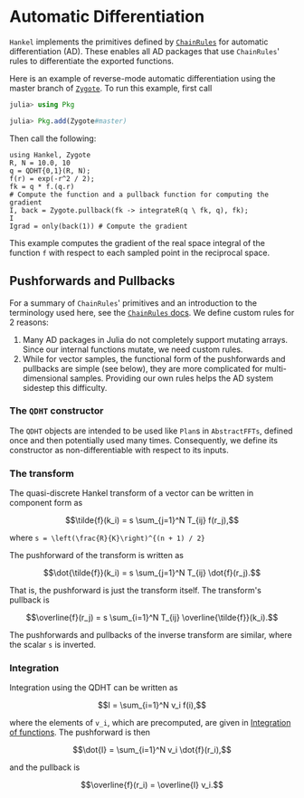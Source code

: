 # Automatic Differentiation

`Hankel` implements the primitives defined by [`ChainRules`](https://github.com/JuliaDiff/ChainRules.jl) for automatic differentiation (AD).
These enables all AD packages that use `ChainRules`' rules to differentiate the exported functions.

Here is an example of reverse-mode automatic differentiation using the master branch of [`Zygote`](https://github.com/FluxML/Zygote.jl).
To run this example, first call

```julia
julia> using Pkg

julia> Pkg.add(Zygote#master)
```

Then call the following:

```@repl
using Hankel, Zygote
R, N = 10.0, 10
q = QDHT{0,1}(R, N);
f(r) = exp(-r^2 / 2);
fk = q * f.(q.r)
# Compute the function and a pullback function for computing the gradient
I, back = Zygote.pullback(fk -> integrateR(q \ fk, q), fk);
I
Igrad = only(back(1)) # Compute the gradient
```

This example computes the gradient of the real space integral of the function `f` with respect to each sampled point in the reciprocal space.

## Pushforwards and Pullbacks

For a summary of `ChainRules`' primitives and an introduction to the terminology used here, see the [`ChainRules` docs](http://www.juliadiff.org/ChainRulesCore.jl/stable/).
We define custom rules for 2 reasons:
1. Many AD packages in Julia do not completely support mutating arrays. Since our internal functions mutate, we need custom rules.
2. While for vector samples, the functional form of the pushforwards and pullbacks are simple (see below), they are more complicated for multi-dimensional samples. Providing our own rules helps the AD system sidestep this difficulty.

### The `QDHT` constructor

The `QDHT` objects are intended to be used like `Plan`s in `AbstractFFTs`,
defined once and then potentially used many times.
Consequently, we define its constructor as non-differentiable with respect to its inputs.

### The transform

The quasi-discrete Hankel transform of a vector can be written in component form as

```math
\tilde{f}(k_i) = s \sum_{j=1}^N T_{ij} f(r_j),
```

where ``s = \left(\frac{R}{K}\right)^{(n + 1) / 2}``

The pushforward of the transform is written as

```math
\dot{\tilde{f}}(k_i) = s \sum_{j=1}^N T_{ij} \dot{f}(r_j).
```

That is, the pushforward is just the transform itself.
The transform's pullback is

```math
\overline{f}(r_j) = s \sum_{i=1}^N T_{ij} \overline{\tilde{f}}(k_i).
```

The pushforwards and pullbacks of the inverse transform are similar, where the scalar ``s`` is inverted.

### Integration

Integration using the QDHT can be written as

```math
I = \sum_{i=1}^N v_i f(i),
```

where the elements of ``v_i``, which are precomputed, are given in [Integration of functions](@ref).
The pushforward is then

```math
\dot{I} = \sum_{i=1}^N v_i \dot{f}(r_i),
```

and the pullback is

```math
\overline{f}(r_i) = \overline{I} v_i.
```
